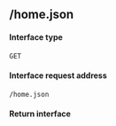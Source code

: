 ## /home.json
#### Interface type
	GET
#### Interface request address
	/home.json
#### Return interface
```js

```